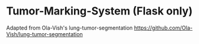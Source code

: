 # Tumor-Marking-System (Flask only)
Adapted from Ola-Vish's lung-tumor-segmentation 
https://github.com/Ola-Vish/lung-tumor-segmentation
